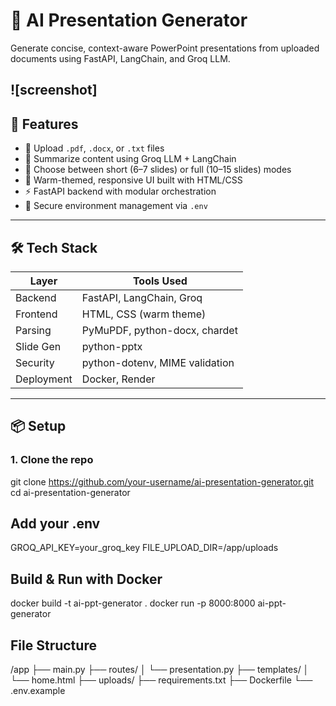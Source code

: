 # 🧠 AI Presentation Generator

Generate concise, context-aware PowerPoint presentations from uploaded documents using FastAPI, LangChain, and Groq LLM.

![screenshot]
---

## 🚀 Features

- 📄 Upload `.pdf`, `.docx`, or `.txt` files
- 🧠 Summarize content using Groq LLM + LangChain
- 🎯 Choose between short (6–7 slides) or full (10–15 slides) modes
- 🎨 Warm-themed, responsive UI built with HTML/CSS
- ⚡ FastAPI backend with modular orchestration
- 🔐 Secure environment management via `.env`

---

## 🛠️ Tech Stack

| Layer       | Tools Used                          |
|-------------|-------------------------------------|
| Backend     | FastAPI, LangChain, Groq            |
| Frontend    | HTML, CSS (warm theme)              |
| Parsing     | PyMuPDF, python-docx, chardet       |
| Slide Gen   | python-pptx                         |
| Security    | python-dotenv, MIME validation      |
| Deployment  | Docker, Render                      |

---

## 📦 Setup

### 1. Clone the repo


git clone https://github.com/your-username/ai-presentation-generator.git
cd ai-presentation-generator


## Add your .env

GROQ_API_KEY=your_groq_key
FILE_UPLOAD_DIR=/app/uploads


## Build & Run with Docker
docker build -t ai-ppt-generator .
docker run -p 8000:8000 ai-ppt-generator


## File Structure
/app
├── main.py
├── routes/
│   └── presentation.py
├── templates/
│   └── home.html
├── uploads/
├── requirements.txt
├── Dockerfile
└── .env.example
